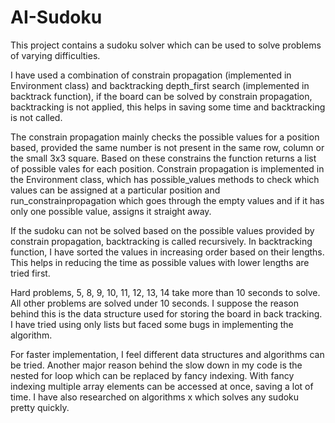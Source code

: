 # AI-Sudoku


This project contains a sudoku solver which can be used to solve problems of varying difficulties. 

I have used a combination of constrain propagation (implemented in Environment class) and backtracking depth_first search (implemented in backtrack function), if the board can be solved by constrain propagation, backtracking is not applied, this helps in saving some time and backtracking is not called. 

The constrain propagation mainly checks the possible values for a position based, provided the same number is not present in the same row, column or the small 3x3 square. Based on these constrains the function returns a list of possible vales for each position. Constrain propagation is implemented in the Environment class, which has possible_values methods to check which values can be assigned at a particular position and run_constrainpropagation which goes through the empty values and if it has only one possible value, assigns it straight away.

If the sudoku can not be solved based on the possible values provided by constrain propagation, backtracking is called recursively. In backtracking function, I have sorted the values in increasing order based on their lengths. This helps in reducing the time as possible values with lower lengths are tried first. 

Hard problems, 5, 8, 9, 10, 11, 12, 13, 14 take more than 10 seconds to solve. All other problems are solved under 10 seconds. I suppose the reason behind this is the data structure used for storing the board in back tracking. I have tried using only lists but faced some bugs in implementing the algorithm. 

For faster implementation, I feel different data structures and algorithms can be tried. Another major reason behind the slow down in my code is the nested for loop which can be replaced by fancy indexing. With fancy indexing multiple array elements can be accessed at once, saving a lot of time. I have also researched on algorithms x which solves any sudoku pretty quickly.  
